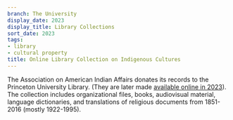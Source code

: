 ```yaml
---
branch: The University
display_date: 2023
display_title: Library Collections
sort_date: 2023
tags:
- library
- cultural property
title: Online Library Collection on Indigenous Cultures
---
```


The Association on American Indian Affairs donates its records to the Princeton University Library. (They are later made [available online in 2023](https://dpul.princeton.edu/indigenous-cultures)). The collection includes organizational files, books, audiovisual material, language dictionaries, and translations of religious documents from 1851-2016 (mostly 1922-1995). 